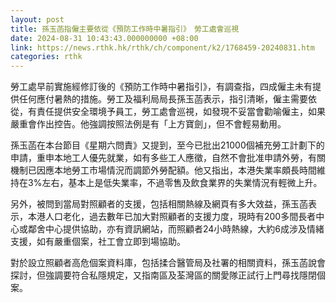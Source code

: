 ```yaml
---
layout: post
title: 孫玉菡指僱主要依從《預防工作時中暑指引》　勞工處會巡視
date: 2024-08-31 10:43:43.000000000 +08:00
link: https://news.rthk.hk/rthk/ch/component/k2/1768459-20240831.htm
categories: rthk
---
```


勞工處早前實施經修訂後的《預防工作時中暑指引》，有調查指，四成僱主未有提供任何應付暑熱的措施。勞工及福利局局長孫玉菡表示，指引清晰，僱主需要依從，有責任提供安全環境予員工，勞工處會巡視，如發現不妥當會勸喻僱主，如果嚴重會作出控告。他強調按照法例是有「上方寶劍」，但不會輕易動用。

孫玉菡在本台節目《星期六問責》又提到，至今已批出21000個補充勞工計劃下的申請，重申本地工人優先就業，如有多些工人應徵，自然不會批准申請外勞，有關機制已因應本地勞工市場情況而調節外勞配額。他又指出，本港失業率頗長時間維持在3%左右，基本上是低失業率，不過零售及飲食業界的失業情況有輕微上升。

另外，被問到當局對照顧者的支援，包括相關熱線及網頁有多大效益，孫玉菡表示，本港人口老化，過去數年已加大對照顧者的支援力度，現時有200多間長者中心或鄰舍中心提供協助，亦有資訊網站，而照顧者24小時熱線，大約6成涉及情緒支援，如有嚴重個案，社工會立即到場協助。

對於設立照顧者高危個案資料庫，包括揉合醫管局及社署的相關資料，孫玉菡說會探討，但強調要符合私隱規定，又指南區及荃灣區的關愛隊正試行上門尋找隱閉個案。
